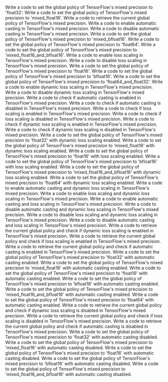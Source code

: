 Write a code to set the global policy of TensorFlow's mixed precision to 'float32'.
Write a code to set the global policy of TensorFlow's mixed precision to 'mixed_float16'.
Write a code to retrieve the current global policy of TensorFlow's mixed precision.
Write a code to enable automatic casting in TensorFlow's mixed precision.
Write a code to disable automatic casting in TensorFlow's mixed precision.
Write a code to set the global policy of TensorFlow's mixed precision to 'mixed_bfloat16'.
Write a code to set the global policy of TensorFlow's mixed precision to 'float64'.
Write a code to set the global policy of TensorFlow's mixed precision to 'mixed_float16_and_bfloat16'.
Write a code to enable loss scaling in TensorFlow's mixed precision.
Write a code to disable loss scaling in TensorFlow's mixed precision.
Write a code to set the global policy of TensorFlow's mixed precision to 'float16'.
Write a code to set the global policy of TensorFlow's mixed precision to 'bfloat16'.
Write a code to set the global policy of TensorFlow's mixed precision to 'float64_and_float32'.
Write a code to enable dynamic loss scaling in TensorFlow's mixed precision.
Write a code to disable dynamic loss scaling in TensorFlow's mixed precision.
Write a code to check if automatic casting is enabled in TensorFlow's mixed precision.
Write a code to check if automatic casting is disabled in TensorFlow's mixed precision.
Write a code to check if loss scaling is enabled in TensorFlow's mixed precision.
Write a code to check if loss scaling is disabled in TensorFlow's mixed precision.
Write a code to check if dynamic loss scaling is enabled in TensorFlow's mixed precision.
Write a code to check if dynamic loss scaling is disabled in TensorFlow's mixed precision.
Write a code to set the global policy of TensorFlow's mixed precision to 'float32' with dynamic loss scaling enabled.
Write a code to set the global policy of TensorFlow's mixed precision to 'mixed_float16' with dynamic loss scaling enabled.
Write a code to set the global policy of TensorFlow's mixed precision to 'float16' with loss scaling enabled.
Write a code to set the global policy of TensorFlow's mixed precision to 'bfloat16' with loss scaling enabled.
Write a code to set the global policy of TensorFlow's mixed precision to 'mixed_float16_and_bfloat16' with dynamic loss scaling enabled.
Write a code to set the global policy of TensorFlow's mixed precision to 'float64' with dynamic loss scaling enabled.
Write a code to enable automatic casting and dynamic loss scaling in TensorFlow's mixed precision.
Write a code to enable loss scaling and dynamic loss scaling in TensorFlow's mixed precision.
Write a code to enable automatic casting and loss scaling in TensorFlow's mixed precision.
Write a code to disable automatic casting and dynamic loss scaling in TensorFlow's mixed precision.
Write a code to disable loss scaling and dynamic loss scaling in TensorFlow's mixed precision.
Write a code to disable automatic casting and loss scaling in TensorFlow's mixed precision.
Write a code to retrieve the current global policy and check if dynamic loss scaling is enabled in TensorFlow's mixed precision.
Write a code to retrieve the current global policy and check if loss scaling is enabled in TensorFlow's mixed precision.
Write a code to retrieve the current global policy and check if automatic casting is enabled in TensorFlow's mixed precision.
Write a code to set the global policy of TensorFlow's mixed precision to 'float32' with automatic casting enabled.
Write a code to set the global policy of TensorFlow's mixed precision to 'mixed_float16' with automatic casting enabled.
Write a code to set the global policy of TensorFlow's mixed precision to 'float16' with automatic casting enabled.
Write a code to set the global policy of TensorFlow's mixed precision to 'bfloat16' with automatic casting enabled.
Write a code to set the global policy of TensorFlow's mixed precision to 'mixed_float16_and_bfloat16' with automatic casting enabled.
Write a code to set the global policy of TensorFlow's mixed precision to 'float64' with automatic casting enabled.
Write a code to retrieve the current global policy and check if dynamic loss scaling is disabled in TensorFlow's mixed precision.
Write a code to retrieve the current global policy and check if loss scaling is disabled in TensorFlow's mixed precision.
Write a code to retrieve the current global policy and check if automatic casting is disabled in TensorFlow's mixed precision.
Write a code to set the global policy of TensorFlow's mixed precision to 'float32' with automatic casting disabled.
Write a code to set the global policy of TensorFlow's mixed precision to 'mixed_float16' with automatic casting disabled.
Write a code to set the global policy of TensorFlow's mixed precision to 'float16' with automatic casting disabled.
Write a code to set the global policy of TensorFlow's mixed precision to 'bfloat16' with automatic casting disabled.
Write a code to set the global policy of TensorFlow's mixed precision to 'mixed_float16_and_bfloat16' with automatic casting disabled.